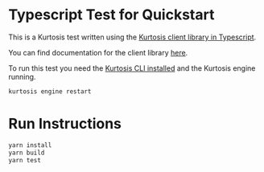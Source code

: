 # Typescript Test for Quickstart

This is a Kurtosis test written using the [Kurtosis client library in Typescript](https://github.com/kurtosis-tech/kurtosis/tree/main/api/typescript).

You can find documentation for the client library [here](https://docs.kurtosis.com/client-libs-reference).

To run this test you need the [Kurtosis CLI installed](https://docs.kurtosis.com/install) and the Kurtosis engine running.

```bash
kurtosis engine restart
```

# Run Instructions

```bash
yarn install
yarn build
yarn test
```